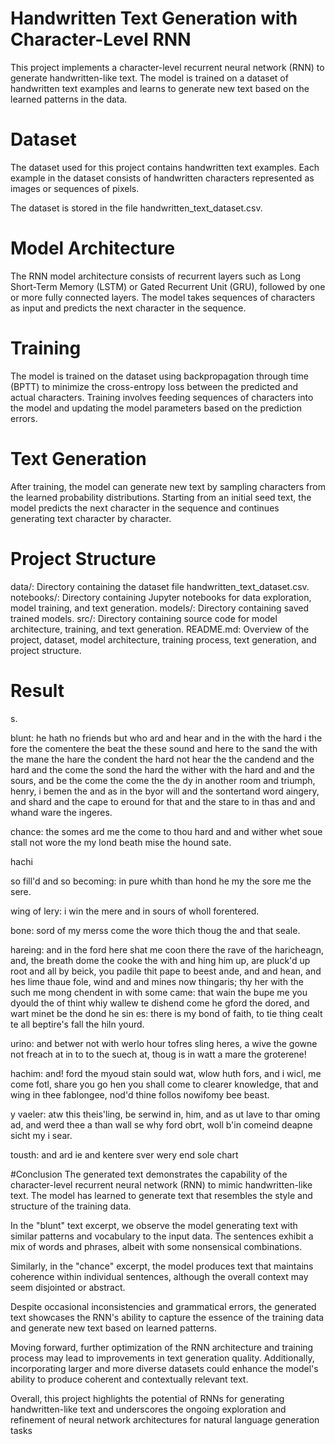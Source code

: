 # Handwritten Text Generation with Character-Level RNN

This project implements a character-level recurrent neural network (RNN) to generate handwritten-like text. The model is trained on a dataset of handwritten text examples and learns to generate new text based on the learned patterns in the data.

# Dataset
The dataset used for this project contains handwritten text examples. Each example in the dataset consists of handwritten characters represented as images or sequences of pixels.

The dataset is stored in the file handwritten_text_dataset.csv.

# Model Architecture
The RNN model architecture consists of recurrent layers such as Long Short-Term Memory (LSTM) or Gated Recurrent Unit (GRU), followed by one or more fully connected layers. The model takes sequences of characters as input and predicts the next character in the sequence.

# Training
The model is trained on the dataset using backpropagation through time (BPTT) to minimize the cross-entropy loss between the predicted and actual characters. Training involves feeding sequences of characters into the model and updating the model parameters based on the prediction errors.

# Text Generation
After training, the model can generate new text by sampling characters from the learned probability distributions. Starting from an initial seed text, the model predicts the next character in the sequence and continues generating text character by character.

# Project Structure
data/: Directory containing the dataset file handwritten_text_dataset.csv.
notebooks/: Directory containing Jupyter notebooks for data exploration, model training, and text generation.
models/: Directory containing saved trained models.
src/: Directory containing source code for model architecture, training, and text generation.
README.md: Overview of the project, dataset, model architecture, training process, text generation, and project structure.

# Result 
s.

blunt:
he hath no friends but who ard and hear and in the with the hard i the fore the comentere the beat the these sound and here to the sand the with the mane the hare the condent the hard not hear the the candend and the hard and the come the sond the hard the wither with the hard and and the sours,
and be the come the come the the
dy in another room
and triumph, henry, i bemen the and as in the byor will and the sontertand word aingery,
and shard and the cape to eround for that and the stare to in thas and and whand ware the ingeres.

chance:
the somes ard me the come to thou hard and and wither whet soue stall not wore
the my lond beath mise the hound sate.

hachi

so fill'd and so becoming: in pure whith than hond he my the sore me the sere.

wing of lery:
i win the mere and in sours of wholl forentered.

bone:
sord of my merss come the wore thich thoug the and that seale.

hareing:
and in the ford here shat me coon there the rave of the haricheagn,
and, the breath dome the cooke the with and hing
him up,
are pluck'd up root and all by beick,
you padile thit pape to beest ande,
and and hean, and hes lime thaue fole, wind and and mines now thingaris;
thy her with the such me mong chendent in with some came:
that wain the bupe me you dyould the of thint
whiy wallew te dishend come he gford
the dored,
and wart minet be the dond he sin
es: there is my bond of faith,
to tie thing cealt te all beptire's fall the hiln yourd.

urino: and betwer
not with werlo hour tofres sling heres,
a wive the gowne not freach at in to to the suech
at, thoug is in watt a mare the groterene!

hachim:
and! ford
the myoud stain sould wat, wlow huth fors, and i wicl,
me come fotl, share you go
hen you shall come to clearer knowledge, that and wing in thee fablongee,
nod'd thine follos nowifomy bee beast.

y vaeler:
atw this theis'ling,
be serwind in, him, and as ut lave to thar oming
ad,
and werd thee a than wall se why ford obrt,
woll b'in comeind deapne sicht my i sear.

tousth:
and ard ie and kentere sver wery end sole chart

#Conclusion
The generated text demonstrates the capability of the character-level recurrent neural network (RNN) to mimic handwritten-like text. The model has learned to generate text that resembles the style and structure of the training data.

In the "blunt" text excerpt, we observe the model generating text with similar patterns and vocabulary to the input data. The sentences exhibit a mix of words and phrases, albeit with some nonsensical combinations.

Similarly, in the "chance" excerpt, the model produces text that maintains coherence within individual sentences, although the overall context may seem disjointed or abstract.

Despite occasional inconsistencies and grammatical errors, the generated text showcases the RNN's ability to capture the essence of the training data and generate new text based on learned patterns.

Moving forward, further optimization of the RNN architecture and training process may lead to improvements in text generation quality. Additionally, incorporating larger and more diverse datasets could enhance the model's ability to produce coherent and contextually relevant text.

Overall, this project highlights the potential of RNNs for generating handwritten-like text and underscores the ongoing exploration and refinement of neural network architectures for natural language generation tasks
